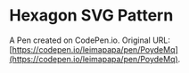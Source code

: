 # Hexagon SVG Pattern

A Pen created on CodePen.io. Original URL: [https://codepen.io/leimapapa/pen/PoydeMq](https://codepen.io/leimapapa/pen/PoydeMq).

